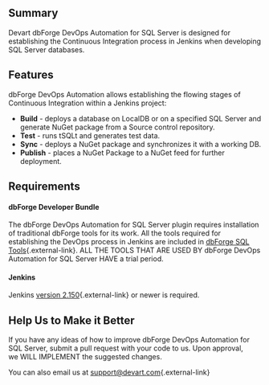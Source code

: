 ## Summary

Devart dbForge DevOps Automation for SQL Server is designed for
establishing the Continuous Integration process in Jenkins when
developing SQL Server databases.

## Features

dbForge DevOps Automation allows establishing the flowing stages of
Continuous Integration within a Jenkins project:

-   **Build** - deploys a database on LocalDB or on a specified SQL
    Server and generate NuGet package from a Source control repository.
-   **Test** - runs tSQLt and generates test data.
-   **Sync** - deploys a NuGet package and synchronizes it with a
    working DB.
-   **Publish** - places a NuGet Package to a NuGet feed for further
    deployment.

## Requirements

#### dbForge Developer Bundle

The dbForge DevOps Automation for SQL Server plugin requires
installation of traditional dbForge tools for its work. All the tools
required for establishing the DevOps process in Jenkins are included in
[dbForge SQL Tools](https://www.devart.com/dbforge/sql/sql-tools/download.html){.external-link}.
ALL THE TOOLS THAT ARE USED BY dbForge DevOps Automation for SQL Server
HAVE a trial period.

#### Jenkins

Jenkins [version
2.150](https://jenkins.io/changelog#v2.150){.external-link} or newer is
required.

## Help Us to Make it Better

If you have any ideas of how to improve dbForge DevOps Automation for
SQL Server, submit a pull request with your code to us. Upon approval,
we WILL IMPLEMENT the suggested changes.

You can also email us at
[support@devart.com](https://wiki.jenkins.io/display/JENKINS/mailto:support@devart.com){.external-link}